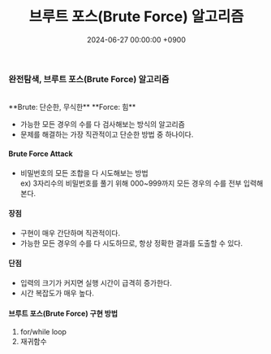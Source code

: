 ﻿---
#classes: wide
#toc: true
#toc_label: "My Table of Contents"
#toc_icon: "cog"
layout: single
title: "브루트 포스(Brute Force) 알고리즘"
date: "2024-06-27 00:00:00 +0900"
last_modified_at: "2024-06-27 00:00:00 +0900"
categories:
  - Algorithm
tags:
author_profile: true
sidebar:
    nav: docs
---

### 완전탐색, 브루트 포스(Brute Force) 알고리즘
<br/>
**Brute: 단순한, 무식한** **Force: 힘**

- 가능한 모든 경우의 수를 다 검사해보는 방식의 알고리즘
- 문제를 해결하는 가장 직관적이고 단순한 방법 중 하나이다.

#### Brute Force Attack
- 비밀번호의 모든 조합을 다 시도해보는 방법
<br/>ex) 3자리수의 비밀번호를 풀기 위해 000~999까지 모든 경우의 수를 전부 입력해본다.

#### 장점
- 구현이 매우 간단하며 직관적이다.
- 가능한 모든 경우의 수를 다 시도하므로, 항상 정확한 결과를 도출할 수 있다.

#### 단점
- 입력의 크기가 커지면 실행 시간이 급격히 증가한다.
- 시간 복잡도가 매우 높다.

#### 브루트 포스(Brute Force) 구현 방법
1. for/while loop
2. 재귀함수